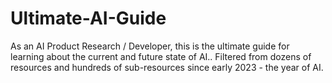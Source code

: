 # Ultimate-AI-Guide
As an AI Product Research / Developer, this is the ultimate guide for learning about the current and future state of AI..
 Filtered from dozens of resources and hundreds of sub-resources since early 2023 - the year of AI.
